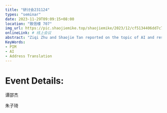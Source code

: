 ```yaml
---
title: "研讨会231124"
types: "seminar"
date: 2023-11-29T09:09:15+08:00
location: "致信楼 707"
img_url: https://pic.shaojiemike.top/shaojiemike/2023/12/cf5134406dd7c7b2b65d688d43d61396.png
onlineLink: # 线上会议
abstract: "Ziqi Zhu and Shaojie Tan reported on the topic of AI and restricted address translation."
KeyWords:
- PIM
- AI
- Address Translation
---
```


# Event Details:

谭邵杰

朱子琦